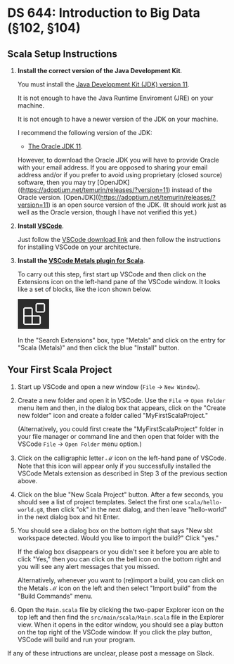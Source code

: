 # DS 644: Introduction to Big Data (§102, §104)

## Scala Setup Instructions

1.  **Install the correct version of the Java Development Kit**.

    You must install the [Java Development Kit (JDK) version 11](https://www.oracle.com/java/technologies/javase-jdk11-downloads.html).

    It is not enough to have the Java Runtime Enviroment (JRE) on your machine.

    It is not enough to have a newer version of the JDK on your machine.

    I recommend the following version of the JDK:

    + [The Oracle JDK 11](https://www.oracle.com/java/technologies/javase-jdk11-downloads.html).

    However, to download the Oracle JDK you will have to provide Oracle with your email address.  If you are opposed to sharing your email address and/or if you prefer to avoid using proprietary (closed source) software, then you may try [OpenJDK]((https://adoptium.net/temurin/releases/?version=11) instead of the Oracle version.  [OpenJDK]((https://adoptium.net/temurin/releases/?version=11) is an open source version of the JDK.  (It should work just as well as the Oracle version, though I have not verified this yet.)

2.  **Install [VSCode](https://code.visualstudio.com/download)**.

    Just follow the [VSCode download link](https://code.visualstudio.com/download) and then follow the instructions for installing VSCode on your architecture.

3.  **Install the [VSCode Metals plugin for Scala](https://scalameta.org/metals/)**.

    To carry out this step, first start up VSCode and then click on the Extensions icon on the left-hand pane of the VSCode window.  It looks like a set of blocks, like the icon shown below.

    ![Extensions](../img/Extensions.png)

    In the "Search Extensions" box, type "Metals" and click on the entry for "Scala (Metals)" and then click the blue "Install" button.

## Your First Scala Project

1.  Start up VSCode and open a new window (`File` -> `New Window`).

2.  Create a new folder and open it in VSCode.  Use the `File` -> `Open Folder` menu item and then, in the dialog box that appears, click on the "Create new folder" icon and create a folder called "MyFirstScalaProject."

    (Alternatively, you could first create the "MyFirstScalaProject" folder in your file manager or command line and then open that folder with the VSCode `File` -> `Open Folder` menu option.)

3.  Click on the calligraphic letter ℳ icon on the left-hand pane of VSCode.  Note that this icon will appear only if you successfully installed the VSCode Metals extension as described in Step 3 of the previous section above.

4.  Click on the blue "New Scala Project" button.  After a few seconds, you should see a list of project templates.  Select the first one `scala/hello-world.g8`, then click "ok" in the next dialog, and then leave "hello-world" in the next dialog box and hit Enter.

5.  You should see a dialog box on the bottom right that says "New sbt workspace detected. Would you like to import the build?"  Click "yes."

    If the dialog box disappears or you didn't see it before you are able to click "Yes," then you can click on the bell icon on the bottom right and you will see any alert messages that you missed.

    Alternatively, whenever you want to (re)import a build, you can click on the Metals ℳ icon on the left and then select "Import build" from the "Build Commands" menu.

6.  Open the `Main.scala` file by clicking the two-paper Explorer icon on the top left and then find the `src/main/scala/Main.scala` file in the Explorer view.  When it opens in the editor window, you should see a play button on the top right of the VSCode window.  If you click the play button, VSCode will build and run your program.


If any of these intructions are unclear, please post a message on Slack.

